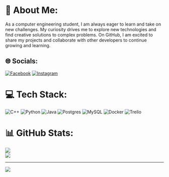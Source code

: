# 💫 About Me:
As a computer engineering student, I am always eager to learn and take on new challenges. My curiosity drives me to explore new technologies and find creative solutions to complex problems. On GitHub, I am excited to share my projects and collaborate with other developers to continue growing and learning.


## 🌐 Socials:
[![Facebook](https://img.shields.io/badge/Facebook-%231877F2.svg?logo=Facebook&logoColor=white)](https://www.facebook.com/profile.php?id=100006242539485) [![Instagram](https://img.shields.io/badge/Instagram-%23E4405F.svg?logo=Instagram&logoColor=white)](https://instagram.com/brandonsthuar) 

# 💻 Tech Stack:
![C++](https://img.shields.io/badge/c++-%2300599C.svg?style=for-the-badge&logo=c%2B%2B&logoColor=white) ![Python](https://img.shields.io/badge/python-3670A0?style=for-the-badge&logo=python&logoColor=ffdd54) ![Java](https://img.shields.io/badge/java-%23ED8B00.svg?style=for-the-badge&logo=java&logoColor=white) ![Postgres](https://img.shields.io/badge/postgres-%23316192.svg?style=for-the-badge&logo=postgresql&logoColor=white) ![MySQL](https://img.shields.io/badge/mysql-%2300f.svg?style=for-the-badge&logo=mysql&logoColor=white) ![Docker](https://img.shields.io/badge/docker-%230db7ed.svg?style=for-the-badge&logo=docker&logoColor=white) ![Trello](https://img.shields.io/badge/Trello-%23026AA7.svg?style=for-the-badge&logo=Trello&logoColor=white)
# 📊 GitHub Stats:

![](https://github-readme-streak-stats.herokuapp.com/?user=BrandonRetana&theme=tokyonight&hide_border=false)<br/>
![](https://github-readme-stats.vercel.app/api/top-langs/?username=BrandonRetana&theme=tokyonight&hide_border=false&include_all_commits=false&count_private=true&layout=compact)

---
[![](https://visitcount.itsvg.in/api?id=BrandonRetana&icon=2&color=1)](https://visitcount.itsvg.in)

<!-- Proudly created with GPRM ( https://gprm.itsvg.in ) -->
